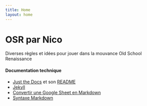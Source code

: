 ```yaml
---
title: Home
layout: home
---
```


# OSR par Nico

Diverses règles et idées pour jouer dans la mouvance Old School Renaissance




#### Documentation technique
- [Just the Docs] et son [README]
- [Jekyll]
- [Convertir une Google Sheet en Markdown](https://tabletomarkdown.com/convert-spreadsheet-to-markdown/)
- [Syntaxe Markdown](https://docs.github.com/fr/get-started/writing-on-github/getting-started-with-writing-and-formatting-on-github/basic-writing-and-formatting-syntax)

[Just the Docs]: https://just-the-docs.github.io/just-the-docs/
[README]: https://github.com/just-the-docs/just-the-docs-template/blob/main/README.md
[Jekyll]: https://jekyllrb.com